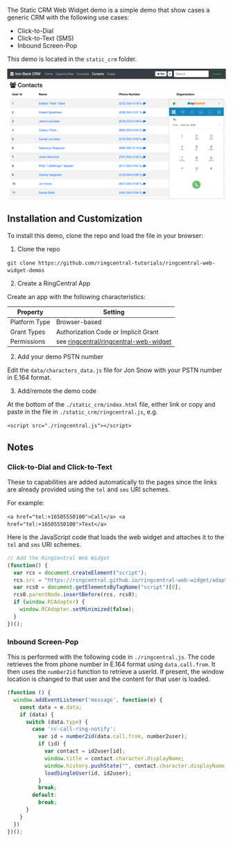 The Static CRM Web Widget demo is a simple demo that show cases a generic CRM with the following use cases:

* Click-to-Dial
* Click-to-Text (SMS)
* Inbound Screen-Pop

This demo is located in the `static_crm` folder.

![](static_crm_demo.png)

## Installation and Customization

To install this demo, clone the repo and load the file in your browser:

1. Clone the repo

`git clone https://github.com/ringcentral-tutorials/ringcentral-web-widget-demos`

2. Create a RingCentral App

Create an app with the following characteristics:

| Property | Setting |
|----------|---------|
| Platform Type | Browser-based |
| Grant Types | Authorization Code or Implicit Grant |
| Permissions | see [ringcentral/ringcentral-web-widget](https://github.com/ringcentral/ringcentral-web-widget) | 

2. Add your demo PSTN number

Edit the `data/characters_data.js` file for Jon Snow with your PSTN number in E.164 format.

3. Add/remote the demo code

At the bottom of the `./static_crm/index.html` file, either link or copy and paste in the file in `./static_crm/ringcentral.js`, e.g.

`<script src="./ringcentral.js"></script>`

## Notes

### Click-to-Dial and Click-to-Text

These to capabilities are added automatically to the pages since the links are already provided using the `tel` and `sms` URI schemes.

For example:

`<a href="tel:+16505550100">Call</a> <a href="tel:+16505550100">Text</a>`

Here is the JavaScript code that loads the web widget and attaches it to the `tel` and `sms` URI schemes.

```js
// Add the RingCentral Web Widget
(function() {
  var rcs = document.createElement("script");
  rcs.src = "https://ringcentral.github.io/ringcentral-web-widget/adapter.js?appKey=myAppKey&appServer=https://platform.devtest.ringcentral.com&redirectUri=https://ringcentral.github.io/ringcentral-web-widget/redirect.html";
  var rcs0 = document.getElementsByTagName("script")[0];
  rcs0.parentNode.insertBefore(rcs, rcs0);
  if (window.RCAdapter) {
    window.RCAdapter.setMinimized(false);
  }
})();
```

### Inbound Screen-Pop

This is performed with the following code in `./ringcentral.js`. The code retrieves the from phone number in E.164 format using `data.call.from`. It then uses the `number2id` function to retrieve a userId. If present, the window location is changed to that user and the content for that user is loaded.

```js
(function () {
  window.addEventListener('message', function(e) {
    const data = e.data;
    if (data) {
      switch (data.type) {
        case 'rc-call-ring-notify':
          var id = number2id(data.call.from, number2user);
          if (id) {
            var contact = id2user[id];
            window.title = contact.character.displayName;
            window.history.pushState("", contact.character.displayName, "?id="+id);
            loadSingleUser(id, id2user);
          }
          break;
        default:
          break;
      }
    }
  })
})();
```
